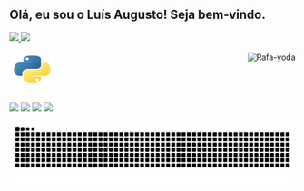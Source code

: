 ## Olá, eu sou o Luís Augusto! Seja bem-vindo.
 <div>
  <a href="https://github.com/Radamantus">
  <img height="150em" src="https://github-readme-stats.vercel.app/api?username=Radamantus&show_icons=true&theme=midnight-purple&include_all_commits=true&count_private=true"/>
  <img height="150em" src="https://github-readme-stats.vercel.app/api/top-langs/?username=Radamantus&layout=compact&langs_count=7&theme=midnight-purple"/>
</div>
<div style="display: inline_block"><br>
  <img align="center" alt="Guto-Python" height="60" width="80" src="https://raw.githubusercontent.com/devicons/devicon/master/icons/python/python-original.svg">
  <img align="right" alt="Rafa-yoda" src="https://cdn.discordapp.com/attachments/795358919417397249/825430589581688872/hi.gif">
</div>
  
  ##
 
<div> 
  <a href="https://www.youtube.com/channel/UC4VNzZ3_7Dl6v9r3jLdYuJw" target="_blank"><img src="https://img.shields.io/badge/YouTube-FF0000?style=for-the-badge&logo=youtube&logoColor=white" target="_blank"></a>
  <a href="https://instagram.com/gutossauros" target="_blank"><img src="https://img.shields.io/badge/-Instagram-%23E4405F?style=for-the-badge&logo=instagram&logoColor=white" target="_blank"></a>
  <a href = "mailto:luis.mesquita.castro@gmail.com"><img src="https://img.shields.io/badge/-Gmail-%23333?style=for-the-badge&logo=gmail&logoColor=white" target="_blank"></a>
  <a href="https://www.linkedin.com/in/luismesquitacastro" target="_blank"><img src="https://img.shields.io/badge/-LinkedIn-%230077B5?style=for-the-badge&logo=linkedin&logoColor=white" target="_blank"></a> 
 
  ![Snake animation](https://github.com/Radamantus/Radamantus/blob/output/github-contribution-grid-snake.svg)
 
</div>
